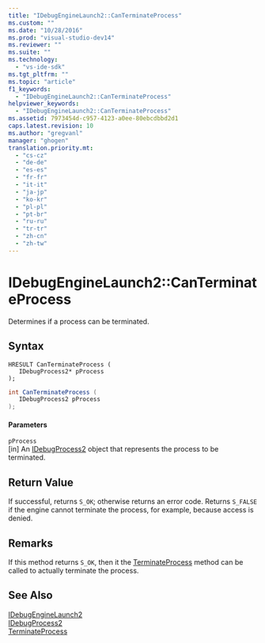 ```yaml
---
title: "IDebugEngineLaunch2::CanTerminateProcess"
ms.custom: ""
ms.date: "10/28/2016"
ms.prod: "visual-studio-dev14"
ms.reviewer: ""
ms.suite: ""
ms.technology: 
  - "vs-ide-sdk"
ms.tgt_pltfrm: ""
ms.topic: "article"
f1_keywords: 
  - "IDebugEngineLaunch2::CanTerminateProcess"
helpviewer_keywords: 
  - "IDebugEngineLaunch2::CanTerminateProcess"
ms.assetid: 7973454d-c957-4123-a0ee-80ebcdbbd2d1
caps.latest.revision: 10
ms.author: "gregvanl"
manager: "ghogen"
translation.priority.mt: 
  - "cs-cz"
  - "de-de"
  - "es-es"
  - "fr-fr"
  - "it-it"
  - "ja-jp"
  - "ko-kr"
  - "pl-pl"
  - "pt-br"
  - "ru-ru"
  - "tr-tr"
  - "zh-cn"
  - "zh-tw"
---
```

# IDebugEngineLaunch2::CanTerminateProcess
Determines if a process can be terminated.  
  
## Syntax  
  
```cpp#  
HRESULT CanTerminateProcess (   
   IDebugProcess2* pProcess  
);  
```  
  
```c#  
int CanTerminateProcess (   
   IDebugProcess2 pProcess  
);  
```  
  
#### Parameters  
 `pProcess`  
 [in] An [IDebugProcess2](../../../extensibility/debugger/reference/idebugprocess2.md) object that represents the process to be terminated.  
  
## Return Value  
 If successful, returns `S_OK`; otherwise returns an error code. Returns `S_FALSE` if the engine cannot terminate the process, for example, because access is denied.  
  
## Remarks  
 If this method returns `S_OK`, then it the [TerminateProcess](../../../extensibility/debugger/reference/idebugenginelaunch2-terminateprocess.md) method can be called to actually terminate the process.  
  
## See Also  
 [IDebugEngineLaunch2](../../../extensibility/debugger/reference/idebugenginelaunch2.md)   
 [IDebugProcess2](../../../extensibility/debugger/reference/idebugprocess2.md)   
 [TerminateProcess](../../../extensibility/debugger/reference/idebugenginelaunch2-terminateprocess.md)